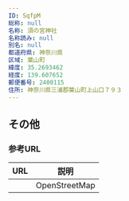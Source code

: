 ```yaml
---
ID: SqfpM
総称: null
名称: 須の宮神社
名称読み: null
別名: null
都道府県: 神奈川県
区域: 葉山町
緯度: 35.2693462
経度: 139.607652
郵便番号: 2400115
住所: 神奈川県三浦郡葉山町上山口７９３
---
```


## その他

### 参考URL

| URL | 説明          |
| --- | ------------- |
|     | OpenStreetMap |

